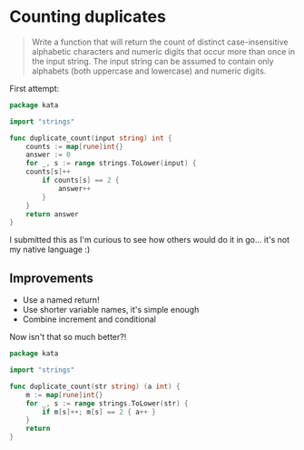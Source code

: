 # Counting duplicates

>Write a function that will return the count of distinct case-insensitive alphabetic characters and
>numeric digits that occur more than once in the input string. The input string can be assumed to
>contain only alphabets (both uppercase and lowercase) and numeric digits.

First attempt:
```go
package kata

import "strings"

func duplicate_count(input string) int {
	counts := map[rune]int{}
	answer := 0
	for _, s := range strings.ToLower(input) {
    counts[s]++
		if counts[s] == 2 {
			answer++
		}
	}
	return answer
}
```

I submitted this as I'm curious to see how others would do it in go... it's not my native language :)

## Improvements

* Use a named return!
* Use shorter variable names, it's simple enough
* Combine increment and conditional

Now isn't that so much better?!
```go
package kata

import "strings"

func duplicate_count(str string) (a int) {
	m := map[rune]int{}
	for _, s := range strings.ToLower(str) {
		if m[s]++; m[s] == 2 { a++ }
	}
	return
}
```


